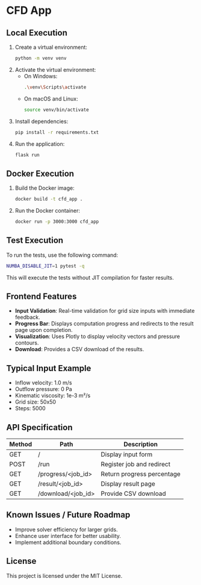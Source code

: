 # CFD App

## Local Execution

1. Create a virtual environment:
   ```bash
   python -m venv venv
   ```
2. Activate the virtual environment:
   - On Windows:
     ```bash
     .\venv\Scripts\activate
     ```
   - On macOS and Linux:
     ```bash
     source venv/bin/activate
     ```
3. Install dependencies:
   ```bash
   pip install -r requirements.txt
   ```
4. Run the application:
   ```bash
   flask run
   ```

## Docker Execution

1. Build the Docker image:
   ```bash
   docker build -t cfd_app .
   ```
2. Run the Docker container:
   ```bash
   docker run -p 3000:3000 cfd_app
   ```

## Test Execution

To run the tests, use the following command:
```bash
NUMBA_DISABLE_JIT=1 pytest -q
```
This will execute the tests without JIT compilation for faster results.

## Frontend Features

- **Input Validation**: Real-time validation for grid size inputs with immediate feedback.
- **Progress Bar**: Displays computation progress and redirects to the result page upon completion.
- **Visualization**: Uses Plotly to display velocity vectors and pressure contours.
- **Download**: Provides a CSV download of the results.

## Typical Input Example

- Inflow velocity: 1.0 m/s
- Outflow pressure: 0 Pa
- Kinematic viscosity: 1e-3 m²/s
- Grid size: 50x50
- Steps: 5000

## API Specification

| Method | Path              | Description                      |
|--------|-------------------|----------------------------------|
| GET    | /                 | Display input form               |
| POST   | /run              | Register job and redirect        |
| GET    | /progress/<job_id>| Return progress percentage       |
| GET    | /result/<job_id>  | Display result page              |
| GET    | /download/<job_id>| Provide CSV download             |

## Known Issues / Future Roadmap

- Improve solver efficiency for larger grids.
- Enhance user interface for better usability.
- Implement additional boundary conditions.

## License

This project is licensed under the MIT License.